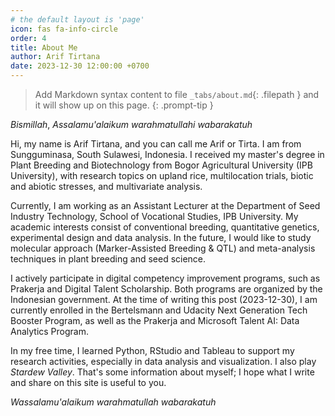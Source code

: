 ```yaml
---
# the default layout is 'page'
icon: fas fa-info-circle
order: 4
title: About Me
author: Arif Tirtana
date: 2023-12-30 12:00:00 +0700
---
```


> Add Markdown syntax content to file `_tabs/about.md`{: .filepath } and it will show up on this page.
{: .prompt-tip }

_Bismillah_,
_Assalamu'alaikum warahmatullahi wabarakatuh_

Hi, my name is Arif Tirtana, and you can call me Arif or Tirta. I am from Sungguminasa, South Sulawesi, Indonesia. I received my master's degree in Plant Breeding and Biotechnology from Bogor Agricultural University (IPB University), with research topics on upland rice, multilocation trials, biotic and abiotic stresses, and multivariate analysis. 

Currently, I am working as an Assistant Lecturer at the Department of Seed Industry Technology, School of Vocational Studies, IPB University. My academic interests consist of conventional breeding, quantitative genetics, experimental design and data analysis. In the future, I would like to study molecular approach (Marker-Assisted Breeding & QTL) and meta-analysis techniques in plant breeding and seed science.

I actively participate in digital competency improvement programs, such as Prakerja and Digital Talent Scholarship. Both programs are organized by the Indonesian government. At the time of writing this post (2023-12-30), I am currently enrolled in the Bertelsmann and Udacity Next Generation Tech Booster Program, as well as the Prakerja and Microsoft Talent AI: Data Analytics Program.

In my free time, I learned Python, RStudio and Tableau to support my research activities, especially in data analysis and visualization. I also play _Stardew Valley_. That's some information about myself; I hope what I write and share on this site is useful to you. 

_Wassalamu'alaikum warahmatullah wabarakatuh_
